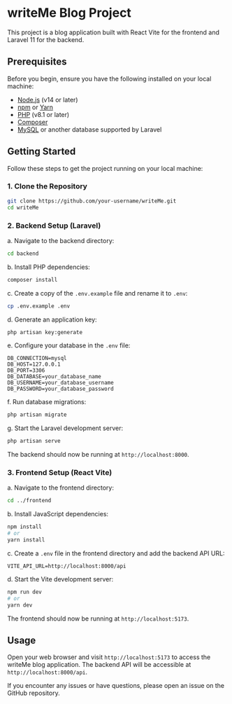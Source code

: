 # writeMe Blog Project

This project is a blog application built with React Vite for the frontend and Laravel 11 for the backend.

## Prerequisites

Before you begin, ensure you have the following installed on your local machine:

- [Node.js](https://nodejs.org/) (v14 or later)
- [npm](https://www.npmjs.com/) or [Yarn](https://yarnpkg.com/)
- [PHP](https://www.php.net/) (v8.1 or later)
- [Composer](https://getcomposer.org/)
- [MySQL](https://www.mysql.com/) or another database supported by Laravel

## Getting Started

Follow these steps to get the project running on your local machine:

### 1. Clone the Repository

```bash
git clone https://github.com/your-username/writeMe.git
cd writeMe
```

### 2. Backend Setup (Laravel)

a. Navigate to the backend directory:
```bash
cd backend
```

b. Install PHP dependencies:
```bash
composer install
```

c. Create a copy of the `.env.example` file and rename it to `.env`:
```bash
cp .env.example .env
```

d. Generate an application key:
```bash
php artisan key:generate
```

e. Configure your database in the `.env` file:
```
DB_CONNECTION=mysql
DB_HOST=127.0.0.1
DB_PORT=3306
DB_DATABASE=your_database_name
DB_USERNAME=your_database_username
DB_PASSWORD=your_database_password
```

f. Run database migrations:
```bash
php artisan migrate
```

g. Start the Laravel development server:
```bash
php artisan serve
```

The backend should now be running at `http://localhost:8000`.

### 3. Frontend Setup (React Vite)

a. Navigate to the frontend directory:
```bash
cd ../frontend
```

b. Install JavaScript dependencies:
```bash
npm install
# or
yarn install
```

c. Create a `.env` file in the frontend directory and add the backend API URL:
```
VITE_API_URL=http://localhost:8000/api
```

d. Start the Vite development server:
```bash
npm run dev
# or
yarn dev
```

The frontend should now be running at `http://localhost:5173`.

## Usage

Open your web browser and visit `http://localhost:5173` to access the writeMe blog application. The backend API will be accessible at `http://localhost:8000/api`.


If you encounter any issues or have questions, please open an issue on the GitHub repository.
